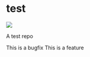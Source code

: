 # test

![](https://github.com/rpbarlow/test/workflows/Gitflow/badge.svg)

A test repo

This is a bugfix
This is a feature
